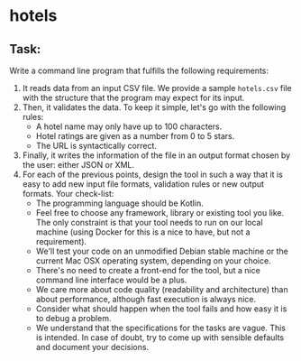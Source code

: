 # hotels

## Task:
Write a command line program that fulfills the following requirements:

1. It reads data from an input CSV file. We provide a sample `hotels.csv` file with the structure that the program may
   expect for its input.
2. Then, it validates the data. To keep it simple, let's go with the following rules:
    - A hotel name may only have up to 100 characters.
    - Hotel ratings are given as a number from 0 to 5 stars.
    - The URL is syntactically correct.
3. Finally, it writes the information of the file in an output format chosen by the user:
   either JSON or XML.
4. For each of the previous points, design the tool in such a way that it is easy to add new input file formats,
   validation rules or new output formats. Your check-list:
    - The programming language should be Kotlin.
    - Feel free to choose any framework, library or existing tool you like. The only constraint is that your tool needs
      to run on our local machine (using Docker for this is a nice to have, but not a requirement).
    - We'll test your code on an unmodified Debian stable machine or the current Mac OSX operating system, depending on
      your choice.
    - There's no need to create a front-end for the tool, but a nice command line interface would be a plus.
    - We care more about code quality (readability and architecture) than about performance, although fast execution is
      always nice.
    - Consider what should happen when the tool fails and how easy it is to debug a problem.
    - We understand that the specifications for the tasks are vague. This is intended. In case of doubt, try to come up
      with sensible defaults and document your decisions. 